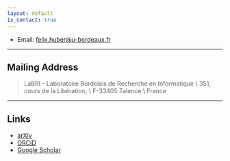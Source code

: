 ```yaml
---
layout: default
is_contact: true
---
```


* Email: [felix.huber@u-bordeaux.fr](felix.huber@u-bordeaux.fr)

---

## Mailing Address

> LaBRI - Laboratoire Bordelais de Recherche en Informatique \\
> 351, cours de la Libération, \\
> F-33405 Talence \\
> France

---

## Links

- [arXiv](https://arxiv.org/a/huber_f_1.html)
- [ORCiD](https://orcid.org/0000-0002-3856-4018)
- [Google Scholar](https://scholar.google.com/citations?user=1O58f3gAAAAJ&hl=en&oi=ao)
